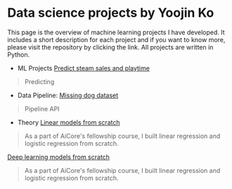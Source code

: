 # Data science projects by Yoojin Ko

This page is the overview of machine learning projects I have developed. It includes a short description for each project and if you want to know more, please visit the repository by clicking the link.
All projects are written in Python.


- ML Projects
[Predict steam sales and playtime](https://github.com/thisisyoojin/)
> Predicting 

- Data Pipeline: [Missing dog dataset](https://github.com/thisisyoojin/)
> Pipeline API

- Theory
[Linear models from scratch](https://github.com/thisisyoojin/Linear-models-from-scratch)
> As a part of AiCore's fellowship course, I built linear regression and logistic regression from scratch.

[Deep learning models from scratch](https://github.com/thisisyoojin/Deep-learning-models-from-scratch)
> As a part of AiCore's fellowship course, I built linear regression and logistic regression from scratch.
